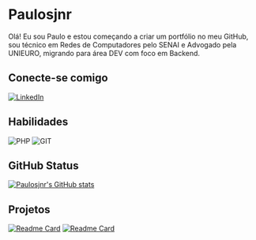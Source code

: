 # Paulosjnr
Olá! Eu sou Paulo e estou começando a criar um portfólio no meu GitHub, sou técnico em Redes de Computadores pelo SENAI e Advogado pela UNIEURO, migrando para área DEV com foco em Backend.

## Conecte-se comigo
[![LinkedIn](https://img.shields.io/badge/LinkedIn-000?style=for-the-badge&logo=linkedin&logoColor=0E76A8)](https://www.linkedin.com/in/paulo-silva-junior/)

## Habilidades
![PHP](https://img.shields.io/badge/PHP-blue?style=for-the-badge&logo=PHP&logoColor=white)
![GIT](https://img.shields.io/badge/GIT-E44C30?style=for-the-badge&logo=git&logoColor=white)

## GitHub Status
[![Paulosjnr's GitHub stats](https://github-readme-stats.vercel.app/api?username=paulosjnr&theme=buefy)](https://github.com/paulosjnr/github-readme-stats)

## Projetos

[![Readme Card](https://github-readme-stats.vercel.app/api/pin/?username=paulosjnr&repo=paulosjnr.github.io)](https://github.com/paulosjnr/paulosjnr.github.io)
[![Readme Card](https://github-readme-stats.vercel.app/api/pin/?username=paulosjnr&repo=ProjetoOnePiece)](https://paulosjnr.github.io/ProjetoOnePiece/)
